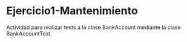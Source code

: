 # Ejercicio1-Mantenimiento
Actividad para realizar tests a la clase BankAccount mediante la clase BankAccountTest.
